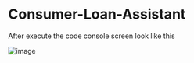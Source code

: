 # Consumer-Loan-Assistant
After execute the code console screen look like this

![image](https://user-images.githubusercontent.com/75878635/105981787-7fd95600-60bc-11eb-8b1c-aae31e478ef8.png)
